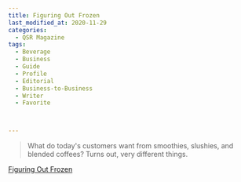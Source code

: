 ```yaml
---
title: Figuring Out Frozen
last_modified_at: 2020-11-29
categories:
  - QSR Magazine
tags:
  - Beverage
  - Business
  - Guide
  - Profile
  - Editorial 
  - Business-to-Business
  - Writer
  - Favorite



---
```


> What do today's customers want from smoothies, slushies, and blended coffees? Turns out, very different things.

[Figuring Out Frozen](http://www.ourdigitalmags.com/publication/?i=563238&ver=html5&p=23)
